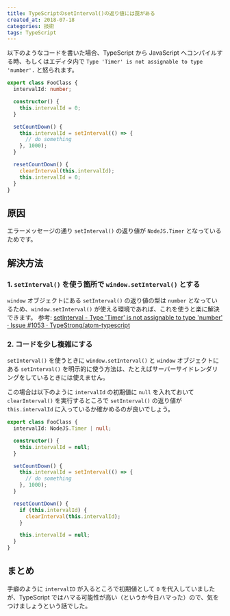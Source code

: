 ```yaml
---
title: TypeScriptのsetInterval()の返り値には罠がある
created_at: 2018-07-18
categories: 技術
tags: TypeScript
---
```


以下のようなコードを書いた場合、TypeScript から JavaScript へコンパイルする時、もしくはエディタ内で `Type 'Timer' is not assignable to type 'number'.` と怒られます。

```typescript
export class FooClass {
  intervalId: number;

  constructor() {
    this.intervalId = 0;
  }

  setCountDown() {
    this.intervalId = setInterval(() => {
      // do something
    }, 1000);
  }

  resetCountDown() {
    clearInterval(this.intervalId);
    this.intervalId = 0;
  }
}
```

## 原因

エラーメッセージの通り `setInterval()` の返り値が `NodeJS.Timer` となっているためです。

## 解決方法

### 1. `setInterval()` を使う箇所で `window.setInterval()` とする

`window` オブジェクトにある `setInterval()` の返り値の型は `number` となっているため、`window.setInterval()` が使える環境であれば、これを使うと楽に解決できます。
参考: [setInterval - Type 'Timer' is not assignable to type 'number' · Issue #1053 · TypeStrong/atom-typescript](https://github.com/TypeStrong/atom-typescript/issues/1053#issuecomment-321126192)

### 2. コードを少し複雑にする

`setInterval()` を使うときに `window.setInterval()` と `window` オブジェクトにある `setInterval()` を明示的に使う方法は、たとえばサーバーサイドレンダリングをしているときには使えません。

この場合は以下のように `intervalId` の初期値に `null` を入れておいて `clearInterval()` を実行するところで `setInterval()` の返り値が `this.intervalId` に入っているか確かめるのが良いでしょう。

```typescript
export class FooClass {
  intervalId: NodeJS.Timer | null;

  constructor() {
    this.intervalId = null;
  }

  setCountDown() {
    this.intervalId = setInterval(() => {
      // do something
    }, 1000);
  }

  resetCountDown() {
    if (this.intervalId) {
      clearInterval(this.intervalId);
    }

    this.intervalId = null;
  }
}
```

## まとめ

手癖のように `intervalID` が入るところで初期値として `0` を代入していましたが、TypeScript ではハマる可能性が高い（というか今日ハマった）ので、気をつけましょうという話でした。
